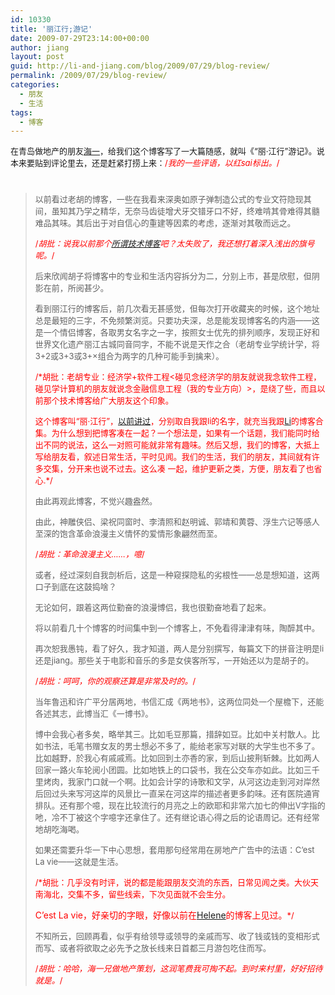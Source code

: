 ```yaml
---
id: 10330
title: '丽江行;游记'
date: 2009-07-29T23:14:00+00:00
author: jiang
layout: post
guid: http://li-and-jiang.com/blog/2009/07/29/blog-review/
permalink: /2009/07/29/blog-review/
categories:
  - 朋友
  - 生活
tags:
  - 博客
---
```

<font size="2">在青岛做地产的朋友<a href="http://hi.baidu.com/seaone" target="_blank">海一</a>，给我们这个博客写了一大篇随感，就叫《“丽·江行”游记》。说本来要贴到评论里去，还是赶紧打捞上来：<font color="#ff0000" size="2"><font color="#ff0000" size="2">/*我的一些评语，以红sai标出。*/</font></font></font>

# <font size="2"></font>

> <font size="2">以前看过老胡的博客，一些在我看来深奥如原子弹制造公式的专业文符隐现其间，虽知其乃学之精华，无奈马齿徒增犬牙交错牙口不好，终难啃其骨难得其髓难品其味。其后出于对自信心的重建等因素的考虑，逐渐对其敬而远之。</font>
> 
> <font color="#ff0000" size="2">/*胡批：说我以前那个<a href="http://johnthu.spaces.live.com/" target="_blank">所谓技术博客</a>吧？太失败了，我还想打着深入浅出的旗号呢。*/</font>
> 
> <font size="2">后来欣闻胡子将博客中的专业和生活内容拆分为二，分别上市，甚是欣慰，但阴影在前，所阅甚少。</font>
> 
> <font size="2">看到丽江行的博客后，前几次看无甚感觉，但每次打开收藏夹的时候，这个地址总是最短的三字，不免频繁浏览。只要功夫深，总是能发现博客名的内涵——这是一个情侣博客，各取男女名字之一字，按照女士优先的排列顺序，发现正好和世界文化遗产丽江古城同音同字，不能不说是天作之合（老胡专业学统计学，将3+2或3+3或3+×组合为两字的几种可能手到擒来）。</font>
> 
> <font color="#ff0000" size="2">/*胡批：老胡专业：经济学+软件工程<碰见念经济学的朋友就说我念软件工程，碰见学计算机的朋友就说念金融信息工程（我的专业方向）>，是绕了些，而且以前那个技术博客给广大朋友这个印象。</font>
> 
> <font color="#ff0000" size="2">这个博客叫“丽·江行”，<a href="http://li-and-jiang.com/blog/about-li-jiang/" target="_blank">以前讲过</a>，分别取自我跟li的名字，就充当我跟<a href="http://li-and-jiang.com/blog/author/li/" target="_blank">Li</a>的博客合集。为什么想到把博客凑在一起？一个想法是，如果有一个话题，我们能同时给出不同的说法，这么一对照可能就非常有趣味。然后又想，我们的博客，大抵上写给朋友看，叙述日常生活，平时见闻。我们的生活，我们的朋友，其间就有许多交集，分开来也说不过去。这么凑 一起，维护更新之类，方便，朋友看了也省心.</font><font color="#ff0000" size="2">*/</font>
> 
> <font size="2">由此再观此博客，不觉兴趣盎然。</font>
> 
> <font size="2">由此，神雕侠侣、梁祝同窗时、李清照和赵明诚、郭靖和黄蓉、浮生六记等感人至深的饱含革命浪漫主义情怀的爱情形象翩然而至。</font>
> 
> <font color="#ff0000" size="2"><font color="#ff0000" size="2">/*胡批：革命浪漫主义……，噫*/</font></font>
> 
> <font size="2">或者，经过深刻自我剖析后，这是一种窥探隐私的劣根性——总是想知道，这两口子到底在这鼓捣啥？</font>
> 
> <font size="2">无论如何，跟着这两位勤奋的浪漫博侣，我也很勤奋地看了起来。</font>
> 
> <font size="2">将以前看几十个博客的时间集中到一个博客上，不免看得津津有味，陶醉其中。</font>
> 
> <font size="2">再次恕我愚钝，看了好久，我才知道，两人是分别撰写，每篇文下的拼音注明是li还是jiang。那些关于电影和音乐的多是女侠客所写，一开始还以为是胡子的。</font>
> 
> <font color="#ff0000" size="2"><font color="#ff0000" size="2">/*胡批：呵呵，你的观察还算是非常及时的。*/</font></font>
> 
> <font size="2">当年鲁迅和许广平分居两地，书信汇成《两地书》，这两位同处一个屋檐下，还能各述其志，此博当汇《一博书》。</font>
> 
> <font size="2">博中会我心者多矣，略举其三。比如毛豆那篇，措辞如豆。比如中关村散人。比如书法，毛笔书赠女友的男士想必不多了，能给老家写对联的大学生也不多了。比如越野，於我心有戚戚焉。比如回到土亦香的家，到后山披荆斩棘。比如两人回家一路火车轮阅小团圆。比如地铁上的口袋书，我在公交车亦如此。比如三千里烤肉，我家门口就一个啊。比如会计学的诗歌和文学，从河这边走到河对岸然后回过头来写河这岸的风景比一直呆在河这岸的描述者更多韵味。还有医院通宵排队。还有那个噫，现在比较流行的月亮之上的欧耶和非常六加七的伸出V字指的吔，冷不丁被这个字噫字还拿住了。还有继论语心得之后的论语周记。还有经常地胡吃海喝。</font>
> 
> <font size="2">如果还需要升华一下中心思想，套用那句经常用在房地产广告中的法语：C&#8217;est La vie——这就是生活。</font>
> 
> <font color="#ff0000" size="2"><font color="#ff0000" size="2">/*胡批：几乎没有时评，说的都是能跟朋友交流的东西，日常见闻之类。大伙天南海北，交集不多，留些线索，下次见面就不会生分。</font></font>
> 
> <font color="#ff0000">C&#8217;est La vie，好亲切的字眼，好像以前在<a href="http://lin222.spaces.live.com/" target="_blank">Helene</a>的博客上见过。</font><font color="#ff0000" size="2"><font color="#ff0000" size="2">*/</font></font>
> 
> <font size="2">不知所云，回顾再看，似乎有给领导或领导的亲戚而写、收了钱或钱的变相形式而写、或者将欲取之必先予之放长线来日首都三月游包吃住而写。</font>
> 
> <font color="#ff0000" size="2"><font color="#ff0000" size="2">/*胡批：哈哈，海一兄做地产策划，这润笔费我可掏不起。到时来村里，好好招待就是。*/</font></font>